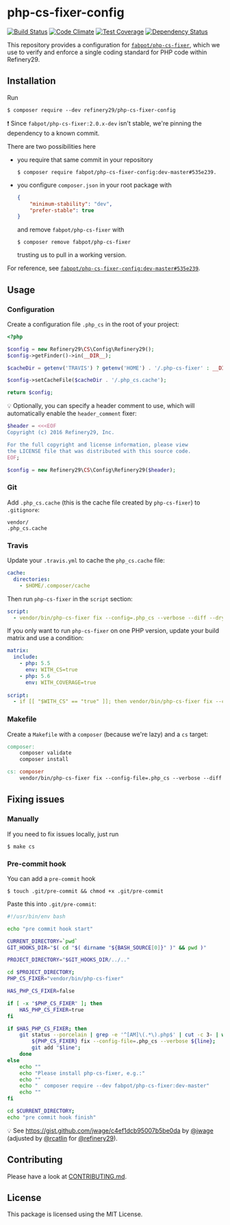 # php-cs-fixer-config

[![Build Status](https://travis-ci.org/refinery29/php-cs-fixer-config.svg?branch=master)](https://travis-ci.org/refinery29/php-cs-fixer-config)
[![Code Climate](https://codeclimate.com/github/refinery29/php-cs-fixer-config/badges/gpa.svg)](https://codeclimate.com/github/refinery29/php-cs-fixer-config)
[![Test Coverage](https://codeclimate.com/github/refinery29/php-cs-fixer-config/badges/coverage.svg)](https://codeclimate.com/github/refinery29/php-cs-fixer-config/coverage)
[![Dependency Status](https://www.versioneye.com/user/projects/55c51d1465376200200034bd/badge.svg?style=flat)](https://www.versioneye.com/user/projects/55c51d1465376200200034bd)

This repository provides a configuration for [`fabpot/php-cs-fixer`](http://github.com/FriendsOfPHP/PHP-CS-Fixer), which 
we use to verify and enforce a single coding standard for PHP code within Refinery29.

## Installation

Run

```
$ composer require --dev refinery29/php-cs-fixer-config
```

:exclamation: Since `fabpot/php-cs-fixer:2.0.x-dev` isn't stable, we're pinning the dependency to a known commit. 

There are two possibilities here
 
* you require that same commit in your repository

    ```
    $ composer require fabpot/php-cs-fixer-config:dev-master#535e239.
    ```

* you configure `composer.json` in your root package with

    ```json
    {
        "minimum-stability": "dev",
        "prefer-stable": true
    }
    ```
  and remove `fabpot/php-cs-fixer` with
  
    ```
    $ composer remove fabpot/php-cs-fixer
    ```
  trusting us to pull in a working version.
  
For reference, see [`fabpot/php-cs-fixer-config:dev-master#535e239`](https://github.com/FriendsOfPHP/PHP-CS-Fixer/commit/535e239).
  
## Usage

### Configuration

Create a configuration file `.php_cs` in the root of your project:

```php
<?php

$config = new Refinery29\CS\Config\Refinery29();
$config->getFinder()->in(__DIR__);

$cacheDir = getenv('TRAVIS') ? getenv('HOME') . '/.php-cs-fixer' : __DIR__;

$config->setCacheFile($cacheDir . '/.php_cs.cache');

return $config;
```

:bulb: Optionally, you can specify a header comment to use, which will automatically enable the `header_comment` fixer:

```php
$header = <<<EOF
Copyright (c) 2016 Refinery29, Inc.

For the full copyright and license information, please view
the LICENSE file that was distributed with this source code.
EOF;

$config = new Refinery29\CS\Config\Refinery29($header);
```

### Git

Add `.php_cs.cache` (this is the cache file created by `php-cs-fixer`) to `.gitignore`:

```
vendor/
.php_cs.cache
```

### Travis

Update your `.travis.yml` to cache the `php_cs.cache` file:

```yml
cache:
  directories:
    - $HOME/.composer/cache
```

Then run `php-cs-fixer` in the `script` section:

```yml
script:
  - vendor/bin/php-cs-fixer fix --config=.php_cs --verbose --diff --dry-run
```

If you only want to run `php-cs-fixer` on one PHP version, update your build matrix and use a condition:

```yml
matrix:
  include:
    - php: 5.5
      env: WITH_CS=true
    - php: 5.6
      env: WITH_COVERAGE=true
      
script:
  - if [[ "$WITH_CS" == "true" ]]; then vendor/bin/php-cs-fixer fix --config=.php_cs --verbose --diff --dry-run; fi
```

### Makefile

Create a `Makefile` with a `composer` (because we're lazy) and a `cs` target:

```Makefile
composer:
	composer validate
	composer install

cs: composer
	vendor/bin/php-cs-fixer fix --config-file=.php_cs --verbose --diff
```

## Fixing issues

### Manually

If you need to fix issues locally, just run

```
$ make cs
```

### Pre-commit hook

You can add a `pre-commit` hook

```
$ touch .git/pre-commit && chmod +x .git/pre-commit
```

Paste this into `.git/pre-commit`:


```bash
#!/usr/bin/env bash

echo "pre commit hook start"

CURRENT_DIRECTORY=`pwd`
GIT_HOOKS_DIR="$( cd "$( dirname "${BASH_SOURCE[0]}" )" && pwd )"

PROJECT_DIRECTORY="$GIT_HOOKS_DIR/../.."

cd $PROJECT_DIRECTORY;
PHP_CS_FIXER="vendor/bin/php-cs-fixer"

HAS_PHP_CS_FIXER=false

if [ -x "$PHP_CS_FIXER" ]; then
    HAS_PHP_CS_FIXER=true
fi

if $HAS_PHP_CS_FIXER; then
    git status --porcelain | grep -e '^[AM]\(.*\).php$' | cut -c 3- | while read line; do
        ${PHP_CS_FIXER} fix --config-file=.php_cs --verbose ${line};
        git add "$line";
    done
else
    echo ""
    echo "Please install php-cs-fixer, e.g.:"
    echo ""
    echo "  composer require --dev fabpot/php-cs-fixer:dev-master"
    echo ""
fi

cd $CURRENT_DIRECTORY;
echo "pre commit hook finish"
```

:bulb: See https://gist.github.com/jwage/c4ef1dcb95007b5be0da by [@jwage](http://github.com/jwage) (adjusted by [@rcatlin](http://github.com/rcatlin) for [@refinery29](http://github.com/refinery29)).

## Contributing

Please have a look at [CONTRIBUTING.md](.github/CONTRIBUTING.md).

## License

This package is licensed using the MIT License.
